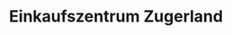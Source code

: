 ---
title: "Einkaufszentrum Zugerland"
url: /steinhausen/einkaufszentrum-zugerland/
shop: Einkaufszentrum
---